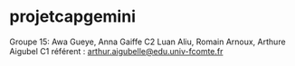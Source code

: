 # projetcapgemini
Groupe 15:
Awa Gueye, Anna Gaiffe C2
Luan Aliu, Romain Arnoux, Arthure Aigubel C1
référent : arthur.aigubelle@edu.univ-fcomte.fr
